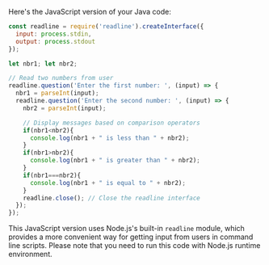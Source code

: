  Here's the JavaScript version of your Java code:

```JavaScript
const readline = require('readline').createInterface({
  input: process.stdin,
  output: process.stdout
});

let nbr1; let nbr2;

// Read two numbers from user
readline.question('Enter the first number: ', (input) => {
  nbr1 = parseInt(input);
  readline.question('Enter the second number: ', (input) => {
    nbr2 = parseInt(input);

    // Display messages based on comparison operators
    if(nbr1<nbr2){
      console.log(nbr1 + " is less than " + nbr2);
    } 
    if(nbr1>nbr2){
      console.log(nbr1 + " is greater than " + nbr2);
    } 
    if(nbr1===nbr2){
      console.log(nbr1 + " is equal to " + nbr2);
    } 
    readline.close(); // Close the readline interface
  });
});
```

This JavaScript version uses Node.js's built-in `readline` module, which provides a more convenient way for getting input from users in command line scripts. Please note that you need to run this code with Node.js runtime environment.
